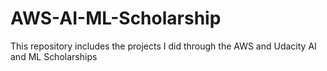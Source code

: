 # AWS-AI-ML-Scholarship
This repository includes the projects I did through the AWS and Udacity AI and ML Scholarships
